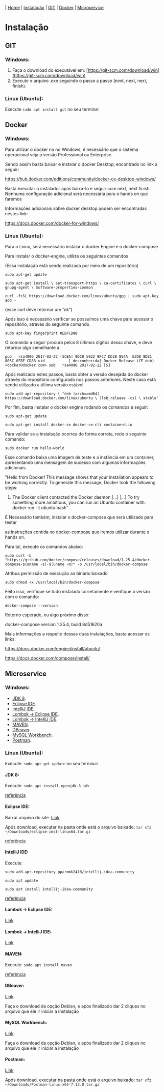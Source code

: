 | [Home](https://gabrielbabler.github.io/handson_microservice/) | [Instalação](https://gabrielbabler.github.io/handson_microservice/instalacao) | [GIT](https://gabrielbabler.github.io/handson_microservice/git) | [Docker](https://gabrielbabler.github.io/handson_microservice/docker) | [Microservice](https://gabrielbabler.github.io/handson_microservice/microservice)

# Instalação

## GIT

### Windows:

1. Faça o download do executável em: [https://git-scm.com/download/win](https://git-scm.com/download/win)
2. Execute o arquivo .exe seguindo o passo a passo (next, next, next, finish).

### Linux (Ubuntu):

Execute `sudo apt install git` no seu terminal

## Docker

### Windows:

Para utilizar o docker no no Windows, é necessário que o sistema operacional seja a versão Professional ou Enterprise.

Sendo assim basta baixar e instalar o docker Desktop, encontrado no link a seguir:

https://hub.docker.com/editions/community/docker-ce-desktop-windows/


Basta executar o instalador após baixá-lo e seguir com next, next finish. 
Nenhuma configuração adicional será necessária para o hands on que faremos

Informações adicionais sobre docker desktop podem ser encontradas nestes link:

https://docs.docker.com/docker-for-windows/

### Linux (Ubuntu):
Para o Linux, será necessário instalar o docker Engine e o docker-compose

Para instalar o docker-engine, utilize os seguintes comandos

(Essa instalação está sendo realizada por meio de um repositório)

`sudo apt-get update`

`sudo apt-get install \
    apt-transport-https \
    ca-certificates \
    curl \
    gnupg-agent \
    Software-properties-common`

`curl -fsSL https://download.docker.com/linux/ubuntu/gpg | sudo apt-key add -`

(esse curl deve retornar um “ok”)

Após isso é necessário verificar se possuímos uma chave para acessar o repositório, através do seguinte comando.

`sudo apt-key fingerprint 0EBFCD88`

O comando a seguir procura pelos 8 últimos dígitos dessa chave, e deve retornar algo semelhante a:

`pub   rsa4096 2017-02-22 [SCEA]
9DC8 5822 9FC7 DD38 854A  E2D8 8D81 803C 0EBF CD88
uid           [ desconhecida] Docker Release (CE deb) <docker@docker.com>
sub   rsa4096 2017-02-22 [S]`

Após realizado estes passos, basta obter a versão desejada do docker através do repositório configurado nos passos anteriores. Neste caso está sendo utilizado a última versão estável.

`sudo add-apt-repository \
   "deb [arch=amd64] https://download.docker.com/linux/ubuntu \
   (lsb_release -cs) \
   stable"`

Por fim, basta instalar o docker engine rodando os comandos a seguir:

`sudo apt-get update`

`sudo apt-get install docker-ce docker-ce-cli containerd.io`

Para validar se a instalação ocorreu de forma correta, rode o seguinte comando:

`sudo docker run hello-world`

Esse comando baixa uma imagem de teste e a instância em um container, 
apresentando uma mensagem de sucesso com algumas informações adicionais.

"Hello from Docker!
This message shows that your installation appears to be working correctly.
To generate this message, Docker took the following steps:
 1. The Docker client contacted the Docker daemon [...]
 [...] To try something more ambitious, you can run an Ubuntu container with:
docker run -it ubuntu bash"

É Necessário também, instalar o docker-compose que será utilizado para testar

as instruções contida no docker-compose que iremos utilizar durante o hands on.

Para tal, execute os comandos abaixo:


`sudo curl -L "https://github.com/docker/compose/releases/download/1.25.4/docker-compose-$(uname -s)-$(uname -m)" -o /usr/local/bin/docker-compose`

Atribua permissão de execução ao binário baixado

`sudo chmod +x /usr/local/bin/docker-compose`

Feito isso, verifique se tudo instalado corretamente e verifique a versão com o comando:

`docker-compose --version`

Retorno esperado, ou algo próximo disso:

docker-compose version 1.25.4, build 8d51620a

Mais informações a respeito dessas duas instalações, basta acessar os links:

https://docs.docker.com/engine/install/ubuntu/

https://docs.docker.com/compose/install/


## Microservice

### Windows:

- [JDK 8](https://www.oracle.com/java/technologies/javase-jdk8-downloads.html).
- [Eclipse IDE](https://www.eclipse.org/downloads/).
- [IntelliJ IDE](https://www.jetbrains.com/idea/download/#section=linux).
- [Lombok -> Eclipse IDE](https://projectlombok.org/setup/eclipse).
- [Lombok -> IntelliJ IDE](https://projectlombok.org/setup/intellij).
- [MAVEN](https://maven.apache.org/download.cgi).
- [DBeaver](https://dbeaver.io/download/).
- [MySQL Workbench](https://dev.mysql.com/downloads/workbench/).
- [Postman](https://www.postman.com/downloads/).

### Linux (Ubuntu):

Execute: `sudo apt-get update` no seu terminal

#### JDK 8: 

Execute: `sudo apt install openjdk-8-jdk`

[referência](https://www.digitalocean.com/community/tutorials/how-to-install-java-with-apt-on-ubuntu-18-04)

#### Eclipse IDE: 

Baixar arquivo do site. [Link](https://www.eclipse.org/downloads/)

Após download, executar na pasta onde está o arquivo baixado: `tar xfz ~/Downloads/eclipse-inst-linux64.tar.gz`

[referência](https://websiteforstudents.com/how-to-install-eclipse-oxygen-ide-on-ubuntu-167-04-17-10-18-04/)

#### IntelliJ IDE:

Execute: 

`sudo add-apt-repository ppa:mmk2410/intellij-idea-community`

`sudo apt update`

`sudo apt install intellij-idea-community`

[referência](https://itsfoss.com/install-intellij-ubuntu-linux/)

#### Lombok -> Eclipse IDE:

[Link](https://projectlombok.org/setup/eclipse)

#### Lombok -> IntelliJ IDE:

[Link](https://projectlombok.org/setup/intellij)

#### MAVEN:

Execute: `sudo apt install maven`

[referência](https://linuxize.com/post/how-to-install-apache-maven-on-ubuntu-18-04/)

#### DBeaver:

[Link](https://dbeaver.io/download/).

Faça o download da opção Debian, e após finalizado dar 2 cliques no arquivo que ele ir iniciar a instalação

#### MySQL Workbench:

[Link](https://dev.mysql.com/downloads/workbench/).

Faça o download da opção Debian, e após finalizado dar 2 cliques no arquivo que ele ir iniciar a instalação

#### Postman:

[Link](https://www.postman.com/downloads/)

Após download, executar na pasta onde está o arquivo baixado: `tar xfz ~/Downloads/Postman-linux-x64-7.13.0.tar.gz`
